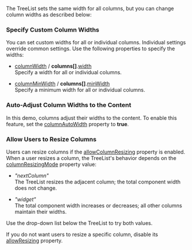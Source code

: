 The TreeList sets the same width for all columns, but you can change column widths as described below:

### Specify Custom Column Widths
You can set custom widths for all or individual columns. Individual settings override common settings. Use the following properties to specify the widths:

* [columnWidth](/Documentation/ApiReference/UI_Components/dxTreeList/Configuration/#columnWidth) / **columns[]**.[width](/Documentation/ApiReference/UI_Components/dxTreeList/Configuration/columns/#width)               
Specify a width for all or individual columns.

* [columnMinWidth](/Documentation/ApiReference/UI_Components/dxTreeList/Configuration/#columnMinWidth) / **columns[]**.[minWidth](/Documentation/ApiReference/UI_Components/dxTreeList/Configuration/columns/#minWidth)                        
Specify a minimum width for all or individual columns.

### Auto-Adjust Column Widths to the Content
In this demo, columns adjust their widths to the content. To enable this feature, set the [columnAutoWidth](/Documentation/ApiReference/UI_Components/dxTreeList/Configuration/#columnAutoWidth) property to **true**.

### Allow Users to Resize Columns
Users can resize columns if the [allowColumnResizing](/Documentation/ApiReference/UI_Components/dxTreeList/Configuration/#allowColumnResizing) property is enabled. When a user resizes a column, the TreeList's behavior depends on the [columnResizingMode](/Documentation/ApiReference/UI_Components/dxTreeList/Configuration/#columnResizingMode) property value:

* *"nextColumn"*           
The TreeList resizes the adjacent column; the total component width does not change.

* *"widget"*            
The total component width increases or decreases; all other columns maintain their widths.

Use the drop-down list below the TreeList to try both values.

If you do not want users to resize a specific column, disable its [allowResizing](/Documentation/ApiReference/UI_Components/dxTreeList/Configuration/columns/#allowResizing) property.
